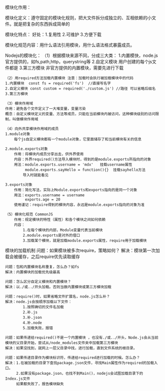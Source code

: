 模块化作用：

模块化定义：遵守固定的模块化规则，把大文件拆分成独立的、互相依赖的小文件。就是把复杂的东西拆成简单的

模块化特点：
    好处：1.复用性 2.可维护 3.方便下载

模块化规范内容：用什么语法引用模块，用什么语法格式暴露成员。

Nodejs的模块化：
    （1）根据模块来源不同，分成三大类：
    1.内置模快，node.js官方提供的，如fs,path,http，querystring等
    2.自定义模块 用户创建的每个js文件都是
    3.第三方模块 非官方提供的内置模块，需要先进行下载

    （2）用required方法加载内置模块 注意：加载时会执行被加载模块中的代码
    1.内置模块  const fs = required('fs')  //直接写名字
    2.自定义模块 const custom = required('./custom.js') //路径 可以省略后缀名
    3.第三方模块  

    （3）模块作用域
    作用：避免各个文件定义了一大堆变量，变量污染
    概念：自定义模块定义的变量、方法等成员，只能在当前模块内被访问，这种模块级别的访问限制，叫做模块作用域

    （4）向外共享模块作用域的成员
    1.module对象 
        每个js自定义模块都有一个module对象，它里面储存了和当前模块有关的信息
    
    2.module.exports对象
        作用：将模块内成员分享出去，供外界使用
        内容：外界required()方法导入模块时，得到的是module.exports所指向的对象
        用法：module.exports.username = 'mdx'   挂载username属性
             module.exports.sayHello = function(){}  挂载sayhello方法
            导入时就能看见

    3.exports对象
        作用：简化写法，实际上Module.exports和exports指向的是同一个对象
        用法：exports.username = username
             exports.age = 20
        使用谨记：require得到的模块内容，永远是module.exports指向的对象为准
    
    （5）模块化规范 CommonJS
        作用：规定模块的特性（属性）和各个模块之间如何依赖
        内容：
            1.在每个模块的内部，Module变量代表当前模块
            2.module.exports是对外的借口
            3.加载某个模块，就是加载module.exports属性，require用于加载模块

模块的加载机制
    问题：如果模块被多次require，策略如何？
    解决：模块第一次加载会被缓存，之后require优先读取缓存

    问题：包和内置模块名称重复，怎么办？如fs
    解决：内置模块的加载优先级最高

    问题：怎么区分自定义模块和内置模块？
    解决：以./或../开头加载。否则当做内置模块或第三方模块加载

    问题：require()时，如果省略文件扩展名，node.js怎么补？
    解决：node.js会按顺序加载以下文件：
            1.按照确切的文件名加载
            2.补.js
            3.补.json
            4.补.node
            5.加载失败，报错

    问题：如果传递给required()不是一个内置模块 ，也没有./或../开头，Node.js会从当前模块的父目录开始，尝试从/node_modules文件夹中加载第三方模块
    解决：如果没找到，就网上一层父目录中找，进行加载，直到文件系统的根目录。

    问题：如果传递目录作为模块标识符，传递给required进行加载的时候。怎么办？
    解决：1.在被加载的目录下查找package.json文件，寻找Main属性作为required的加载入口。
         2.如果没有package.json，也找不到Main()，nodejs会试图加载目录下的Index.js文件
         如果都失败了，报告模块缺失